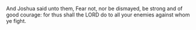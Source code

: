 And Joshua said unto them, Fear not, nor be dismayed, be strong and of good courage: for thus shall the LORD do to all your enemies against whom ye fight.
